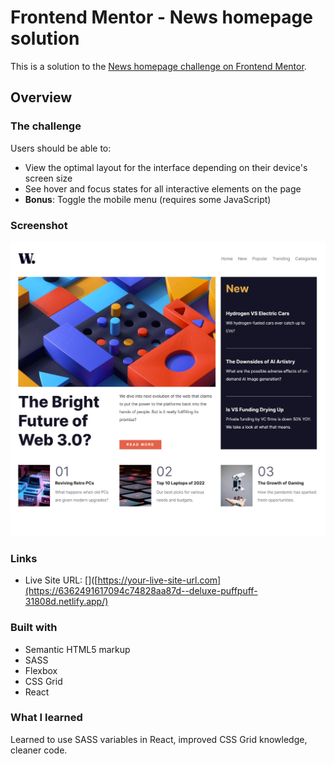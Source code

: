# Frontend Mentor - News homepage solution

This is a solution to the [News homepage challenge on Frontend Mentor](https://www.frontendmentor.io/challenges/news-homepage-H6SWTa1MFl).

## Overview

### The challenge

Users should be able to:

- View the optimal layout for the interface depending on their device's screen size
- See hover and focus states for all interactive elements on the page
- **Bonus**: Toggle the mobile menu (requires some JavaScript)

### Screenshot

![](./public/screenshot.jpg)

### Links

- Live Site URL: []([https://your-live-site-url.com](https://6362491617094c74828aa87d--deluxe-puffpuff-31808d.netlify.app/)


### Built with

- Semantic HTML5 markup
- SASS
- Flexbox
- CSS Grid
- React

### What I learned

Learned to use SASS variables in React, improved CSS Grid knowledge, cleaner code.
